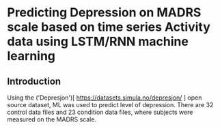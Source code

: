 # Predicting Depression on MADRS scale based on time series Activity data using LSTM/RNN machine learning

## Introduction
Using the ('Depresjon')[ https://datasets.simula.no/depresjon/ ] open source dataset, ML was used to predict level of 
depression. There are 32 control data files and 23 condition data files, where subjects were measured on the MADRS 
scale.

